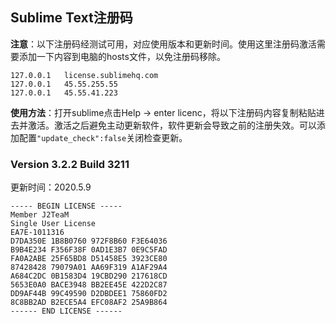 ## Sublime Text注册码

**注意**：以下注册码经测试可用，对应使用版本和更新时间。使用这里注册码激活需要添加一下内容到电脑的hosts文件，以免注册码移除。

```shell
127.0.0.1 	license.sublimehq.com
127.0.0.1 	45.55.255.55
127.0.0.1 	45.55.41.223
```

**使用方法**：打开sublime点击Help -> enter licenc，将以下注册码内容复制粘贴进去并激活。激活之后避免主动更新软件，软件更新会导致之前的注册失效。可以添加配置`"update_check":false`关闭检查更新。

### Version 3.2.2 Build 3211

更新时间：2020.5.9

```
----- BEGIN LICENSE -----
Member J2TeaM
Single User License
EA7E-1011316
D7DA350E 1B8B0760 972F8B60 F3E64036
B9B4E234 F356F38F 0AD1E3B7 0E9C5FAD
FA0A2ABE 25F65BD8 D51458E5 3923CE80
87428428 79079A01 AA69F319 A1AF29A4
A684C2DC 0B1583D4 19CBD290 217618CD
5653E0A0 BACE3948 BB2EE45E 422D2C87
DD9AF44B 99C49590 D2DBDEE1 75860FD2
8C8BB2AD B2ECE5A4 EFC08AF2 25A9B864
------ END LICENSE ------
```

